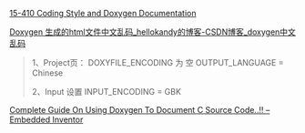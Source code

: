 [15-410 Coding Style and Doxygen Documentation](https://www.cs.cmu.edu/~410/doc/doxygen.html)

[Doxygen 生成的html文件中文乱码_hellokandy的博客-CSDN博客_doxygen中文乱码](https://blog.csdn.net/hellokandy/article/details/104395359)

> 1、Project页：
> DOXYFILE_ENCODING  为 空
> OUTPUT_LANGUAGE = Chinese
> 
> 2、Input
> 设置  INPUT_ENCODING = GBK

[Complete Guide On Using Doxygen To Document C Source Code..!! &#8211; Embedded Inventor](https://embeddedinventor.com/guide-to-configure-doxygen-to-document-c-source-code-for-beginners/)
